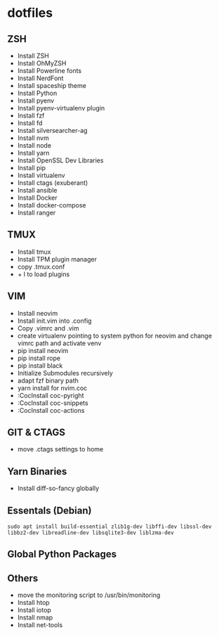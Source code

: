 # dotfiles

## ZSH
- Install ZSH
- Install OhMyZSH
- Install Powerline fonts
- Install NerdFont
- Install spaceship theme
- Install Python
- Install pyenv
- Install pyenv-virtualenv plugin
- Install fzf
- Install fd
- Install silversearcher-ag
- Install nvm
- Install node
- Install yarn
- Install OpenSSL Dev Libraries
- Install pip
- Install virtualenv
- Install ctags (exuberant)
- Install ansible
- Install Docker
- Install docker-compose
- Install ranger


## TMUX
- Install tmux
- Install TPM plugin manager
- copy .tmux.conf
- <prefix> + I  to load plugins 


## VIM
- Install neovim
- Install init.vim into .config
- Copy .vimrc and .vim 
- create virtualenv pointing to system python for neovim and change vimrc path
  and activate venv
- pip install neovim
- pip install rope
- pip install black
- Initialize Submodules recursively
- adapt fzf binary path
- yarn install for nvim.coc
- :CocInstall coc-pyright
- :CocInstall coc-snippets
- :CocInstall coc-actions


## GIT & CTAGS
- move .ctags settings to home

## Yarn Binaries
- Install diff-so-fancy globally

## Essentals (Debian)
`sudo apt install build-essential zlib1g-dev libffi-dev libssl-dev libbz2-dev libreadline-dev libsqlite3-dev liblzma-dev`

## Global Python Packages

## Others
- move the monitoring script to /usr/bin/monitoring
- Install htop
- Install iotop
- Install nmap
- Install net-tools
